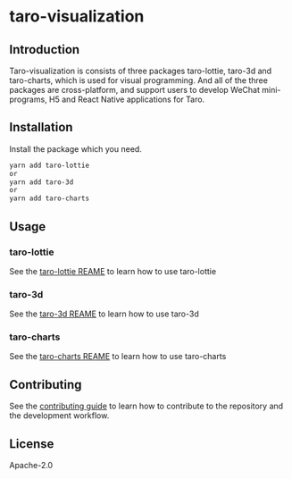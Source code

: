 # taro-visualization

## Introduction

Taro-visualization is consists of three packages taro-lottie, taro-3d and taro-charts, which is used for visual programming. And all of the three packages are cross-platform, and support users to develop WeChat mini-programs, H5 and React Native applications for Taro.

## Installation

Install the package which you need.

```sh
yarn add taro-lottie
or 
yarn add taro-3d
or
yarn add taro-charts
```

## Usage

### taro-lottie

See the [taro-lottie REAME](./packages/taro-lottie/README.md) to learn how to use taro-lottie

### taro-3d

See the [taro-3d REAME](./packages/taro-3d/README.md) to learn how to use taro-3d

### taro-charts

See the [taro-charts REAME](./packages/taro-echarts/README.md) to learn how to use taro-charts

## Contributing

See the [contributing guide](CONTRIBUTING.md) to learn how to contribute to the repository and the development workflow.

## License

Apache-2.0
